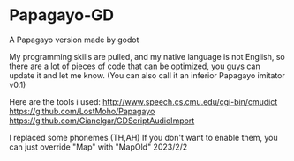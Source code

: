# Papagayo-GD
A Papagayo version made by godot

My programming skills are pulled, and my native language is not English, 
so there are a lot of pieces of code that can be optimized, you guys can update it and let me know.
(You can also call it an inferior Papagayo imitator v0.1)

Here are the tools i used:
	http://www.speech.cs.cmu.edu/cgi-bin/cmudict
	https://github.com/LostMoho/Papagayo
	https://github.com/Gianclgar/GDScriptAudioImport

I replaced some phonemes (TH,AH)
If you don't want to enable them, you can just override "Map" with "MapOld"
2023/2/2 
